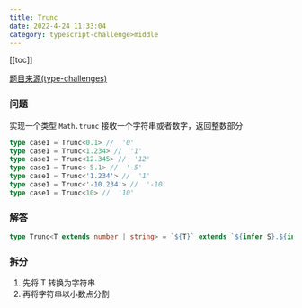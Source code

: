 ```yaml
---
title: Trunc
date: 2022-4-24 11:33:04
category: typescript-challenge>middle
---
```


[[toc]]

[题目来源(type-challenges)](https://github.com/type-challenges/type-challenges/blob/main/questions/05153-medium-indexof/README.md)

### 问题

实现一个类型 `Math.trunc` 接收一个字符串或者数字，返回整数部分

```typescript
type case1 = Trunc<0.1> //  '0'
type case1 = Trunc<1.234> //  '1'
type case1 = Trunc<12.345> //  '12'
type case1 = Trunc<-5.1> //  '-5'
type case1 = Trunc<'1.234'> //  '1'
type case1 = Trunc<'-10.234'> //  '-10'
type case1 = Trunc<10> //  '10'
```

### 解答

```typescript
type Trunc<T extends number | string> = `${T}` extends `${infer S}.${infer _}` ? S : `${T}`
```

### 拆分

1. 先将 T 转换为字符串
2. 再将字符串以小数点分割
